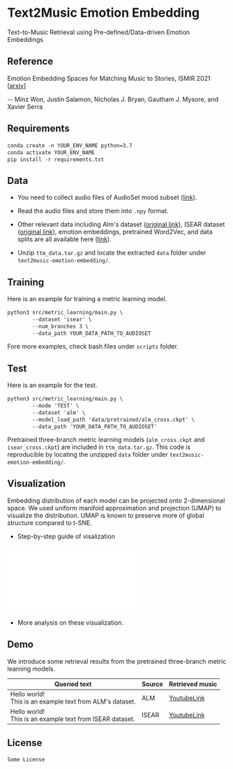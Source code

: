 # Text2Music Emotion Embedding

Text-to-Music Retrieval using Pre-defined/Data-driven Emotion Embeddings
## Reference
Emotion Embedding Spaces for Matching Music to Stories, ISMIR 2021 [[arxiv](https://arxiv.org)]

-- Minz Won, Justin Salamon, Nicholas J. Bryan, Gautham J. Mysore, and Xavier Serra


## Requirements
```
conda create -n YOUR_ENV_NAME python=3.7
conda activate YOUR_ENV_NAME
pip install -r requirements.txt
```

## Data
- You need to collect audio files of AudioSet mood subset ([link](https://research.google.com/audioset/ontology/music_mood_1.html)).

- Read the audio files and store them into `.npy` format.

- Other relevant data including Alm's dataset ([original link](http://people.rc.rit.edu/~coagla/affectdata/index.html)), ISEAR dataset ([original link](https://www.unige.ch/cisa/research/materials-and-online-research/research-material/)), emotion embeddings, pretrained Word2Vec, and data splits are all available here ([link](https://www.dropbox.com/sh/qcc30tjy256ursl/AABr0wOyzgxoASP40H1EmWN8a)).

- Unzip `ttm_data.tar.gz` and locate the extracted `data` folder under `text2music-emotion-embedding/`.


## Training
Here is an example for training a metric learning model.

```
python3 src/metric_learning/main.py \
        --dataset 'isear' \
        --num_branches 3 \
        --data_path YOUR_DATA_PATH_TO_AUDIOSET
```

Fore more examples, check bash files under `scripts` folder. 

## Test
Here is an example for the test.

```
python3 src/metric_learning/main.py \
        --mode 'TEST' \
        --dataset 'alm' \
        --model_load_path 'data/pretrained/alm_cross.ckpt' \
        --data_path 'YOUR_DATA_PATH_TO_AUDIOSET'
```
Pretrained three-branch metric learning models (`alm_cross.ckpt` and `isear_cross.ckpt`) are included in `ttm_data.tar.gz`. This code is reproducible by locating the unzipped `data` folder under `text2music-emotion-embedding/`.

## Visualization
Embedding distribution of each model can be projected onto 2-dimensional space. We used uniform manifold approximation and projection (UMAP) to visualize the distribution. UMAP is known to preserve more of global structure compared to t-SNE.

- Step-by-step guide of visalization

![vis](./images/all_umap.pdf)

- More analysis on these visualization.


## Demo
We introduce some retrieval results from the pretrained three-branch metric learning models.

| Queried text      | Source | Retrieved music |
| ----------- | ----------- | ----------- |
| Hello world! <br/> This is an example text from ALM's dataset.      | ALM | [YoutubeLink](https://youtube.com)       | 
| Hello world! <br/> This is an example text from ISEAR dataset.      | ISEAR | [YoutubeLink](https://youtube.com)       | 


## License
```
Some License
```
